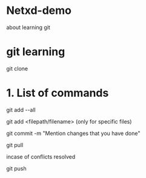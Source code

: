 # Netxd-demo
about learning git 
# git learning 
git clone <repository>
# 1. List of commands

git add --all

git add <filepath/filename> (only for specific files)

git commit -m "Mention changes that you have done"

git pull

incase of conflicts resolved 

git push